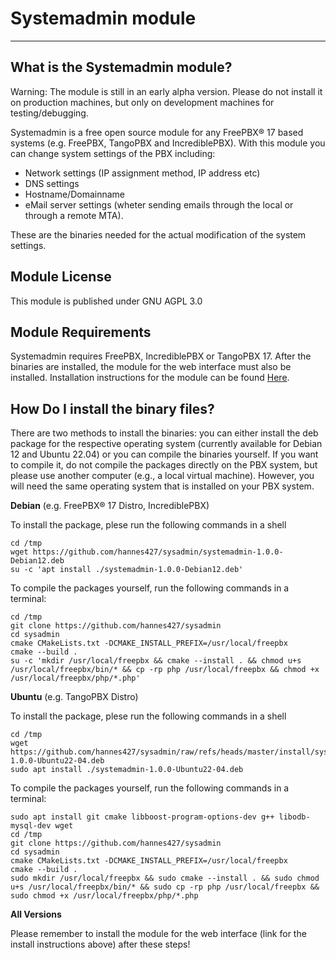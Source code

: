# Systemadmin module
---
## What is the Systemadmin module?

Warning: The module is still in an early alpha version. Please do not install it on production machines, but only on development machines for testing/debugging.

Systemadmin is a free open source module for any FreePBX® 17 based systems (e.g. FreePBX, TangoPBX and IncrediblePBX). With this module you can change system settings of the PBX including:

* Network settings (IP assignment method, IP address etc)
* DNS settings
* Hostname/Domainname
* eMail server settings (wheter sending emails through the local or through a remote MTA).

These are the binaries needed for the actual modification of the system settings.

## Module License

This module is published under GNU AGPL 3.0

## Module Requirements

Systemadmin requires FreePBX, IncrediblePBX or TangoPBX 17. After the binaries are installed, the module for the web interface must also be installed. Installation instructions for the module can be found [Here](https://github.com/hannes427/systemadmin_php "Systemadmin module").

## How Do I install the binary files?

There are two methods to install the binaries: you can either install the deb package for the respective operating system (currently available for Debian 12 and Ubuntu 22.04) or you can compile the binaries yourself. If you want to compile it, do not compile the packages directly on the PBX system, but please use another computer (e.g., a local virtual machine). However, you will need the same operating system that is installed on your PBX system.


**Debian** (e.g. FreePBX® 17 Distro, IncrediblePBX)

To install the package, plese run the following commands in a shell

```
cd /tmp
wget https://github.com/hannes427/sysadmin/systemadmin-1.0.0-Debian12.deb
su -c 'apt install ./systemadmin-1.0.0-Debian12.deb'

```

To compile the packages yourself, run the following commands in a terminal:

```
cd /tmp
git clone https://github.com/hannes427/sysadmin
cd sysadmin
cmake CMakeLists.txt -DCMAKE_INSTALL_PREFIX=/usr/local/freepbx
cmake --build .
su -c 'mkdir /usr/local/freepbx && cmake --install . && chmod u+s /usr/local/freepbx/bin/* && cp -rp php /usr/local/freepbx && chmod +x /usr/local/freepbx/php/*.php'

```

**Ubuntu** (e.g. TangoPBX Distro)

To install the package, plese run the following commands in a shell

```
cd /tmp
wget https://github.com/hannes427/sysadmin/raw/refs/heads/master/install/systemadmin-1.0.0-Ubuntu22-04.deb
sudo apt install ./systemadmin-1.0.0-Ubuntu22-04.deb

```

To compile the packages yourself, run the following commands in a terminal:

```
sudo apt install git cmake libboost-program-options-dev g++ libodb-mysql-dev wget
cd /tmp
git clone https://github.com/hannes427/sysadmin
cd sysadmin
cmake CMakeLists.txt -DCMAKE_INSTALL_PREFIX=/usr/local/freepbx
cmake --build .
sudo mkdir /usr/local/freepbx && sudo cmake --install . && sudo chmod u+s /usr/local/freepbx/bin/* && sudo cp -rp php /usr/local/freepbx && sudo chmod +x /usr/local/freepbx/php/*.php

```

**All Versions**

Please remember to install the module for the web interface (link for the install instructions above) after these steps!


